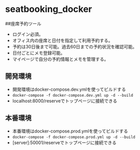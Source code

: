 # seatbooking_docker
##座席予約ツール
- ログイン必須。
- オフィス内の座席と日付を指定して利用予約する。
- 予約は30日後まで可能。過去60日までの予約状況を確認可能。
- 日付ごとにメモ登録可能。
- マイページで自分の予約情報とメモを管理する。
## 開発環境
- 開発環境はdocker-compose.dev.ymlを使ってビルドする
- `docker-compose -f docker-compose.dev.yml up -d --build`
- localhost:8000/reserveでトップページに接続できる
## 本番環境
- 本番環境はdocker-compose.prod.ymlを使ってビルドする
- `docker-compose -f docker-compose.prod.yml up -d --build`
- \[server]:50001/reserveでトップページに接続できる
